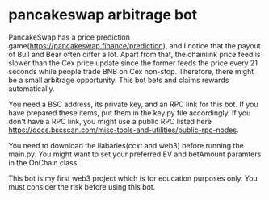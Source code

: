 # pancakeswap arbitrage bot

PancakeSwap has a price prediction game(https://pancakeswap.finance/prediction), and I notice that the payout of Bull and Bear often differ a lot. Apart from that, the chainlink price feed is slower than the Cex price update since the former feeds the price every 21 seconds while people trade BNB on Cex non-stop. Therefore, there might be a small arbitrage opportunity. This bot bets and claims rewards automatically. 

You need a BSC address, its private key, and an RPC link for this bot. If you have prepared these items, put them in the key.py file accordingly. If you don't have a RPC link, you might use a public RPC listed here https://docs.bscscan.com/misc-tools-and-utilities/public-rpc-nodes. 

You need to download the liabaries(ccxt and web3) before running the main.py. You might want to set your preferred EV and betAmount paramters in the OnChain class.

This bot is my first web3 project which is for education purposes only. You must consider the risk before using this bot.
